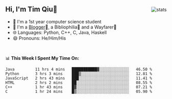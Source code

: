 <p>
<img src="https://github-readme-stats.vercel.app/api?username=qyxtim&show_icons=true" alt="stats" align="right" style="padding-top:20px"/>
</p>

## Hi, I'm Tim Qiu👋

- 🔭 I'm a 1st year computer science student
- 🌱 I'm a [Blogger](https://blog.blinkstar.cn)📝, a Bibliophilia📕 and a Wayfarer🚶
- 🌐 Languages: Python, C++, C, Java, Haskell
- 😄 Pronouns: He/Him/His

<br>

📊 **This Week I Spent My Time On:**
<!--START_SECTION:waka-->

```text
Java         11 hrs 4 mins   ███████████▓░░░░░░░░░░░░░   46.50 %
Python       3 hrs 3 mins    ███▒░░░░░░░░░░░░░░░░░░░░░   12.81 %
JavaScript   2 hrs 43 mins   ███░░░░░░░░░░░░░░░░░░░░░░   11.41 %
HTML         2 hrs 2 mins    ██░░░░░░░░░░░░░░░░░░░░░░░   08.55 %
C++          1 hr 43 mins    █▓░░░░░░░░░░░░░░░░░░░░░░░   07.21 %
C            1 hr 24 mins    █▒░░░░░░░░░░░░░░░░░░░░░░░   05.90 %
```

<!--END_SECTION:waka-->

